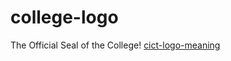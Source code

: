 # college-logo
The Official Seal of the College!
[cict-logo-meaning](https://user-images.githubusercontent.com/7346165/140756348-58732d0e-29bc-43ae-bb34-8edd88d0bd35.png)

